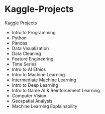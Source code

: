 # Kaggle-Projects
Kaggle Projects

- Intro to Programming
- Python
- Pandas
- Data Visualization
- Data Cleaning
- Feature Engineering
- Time Series
- Intro to AI Ethics
- Intro to Machine Learning
- Intermediate Machine Learning
- Intro to Deep Learning
- Intro to Game AI & Reinforcement Learning
- Computer Vision
- Geospatial Analysis
- Machine Learning Explainability
